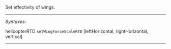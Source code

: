 Set effectivity of wings.


---
*Syntaxes:*

helicopterRTD `setWingForceScaleRTD` [leftHorizontal, rightHorizontal, vertical]

---
